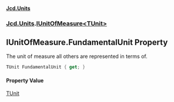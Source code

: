 #### [Jcd.Units](index.md 'index')
### [Jcd.Units](Jcd.Units.md 'Jcd.Units').[IUnitOfMeasure&lt;TUnit&gt;](IUnitOfMeasure_TUnit_.md 'Jcd.Units.IUnitOfMeasure<TUnit>')

## IUnitOfMeasure<TUnit>.FundamentalUnit Property

The unit of measure all others are represented in terms of.

```csharp
TUnit FundamentalUnit { get; }
```

#### Property Value
[TUnit](IUnitOfMeasure_TUnit_.md#Jcd.Units.IUnitOfMeasure_TUnit_.TUnit 'Jcd.Units.IUnitOfMeasure<TUnit>.TUnit')
